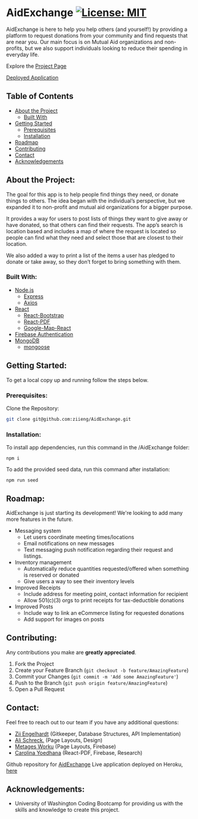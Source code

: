 # AidExchange  [![License: MIT](https://img.shields.io/badge/License-MIT-yellow.svg)](https://opensource.org/licenses/MIT)

AidExchange is here to help you help others (and yourself!) by providing a platform to request donations from your community and find requests that are near you. Our main focus is on Mutual Aid organizations and non-profits, but we also support individuals looking to reduce their spending in everyday life.

<!-- ![Project Gif](gif.gif) -->



Explore the [Project Page](https://github.com/ziieng/AidExchange)

[Deployed Application](https://aidexchange.herokuapp.com/)

## Table of Contents

- [About the Project](#about-the-project)
  - [Built With](#built-with)
- [Getting Started](#getting-started)
  - [Prerequisites](#prerequisites)
  - [Installation](#installation)
- [Roadmap](#roadmap)
- [Contributing](#contributing)
- [Contact](#contact)
- [Acknowledgements](#acknowledgements)

## About the Project:

The goal for this app is to help people find things they need, or donate things to others. The idea began with the individual’s perspective, but we expanded it to non-profit and mutual aid organizations for a bigger purpose. 

It provides a way for users to post lists of things they want to give away or have donated, so that others can find their requests.  The app’s search is location based and includes a map of where the request is located so people can find what they need and select those that are closest to their location. 

We also added a way to print a list of the items a user has pledged to donate or take away, so they don’t forget to bring something with them.

### Built With:

* [Node.js](https://nodejs.org/en/)
  * [Express](https://www.npmjs.com/package/express)
  * [Axios](https://www.npmjs.com/package/axios)
* [React](https://reactjs.org/)
  * [React-Bootstrap](https://react-bootstrap.netlify.app/)
  * [React-PDF](https://react-pdf.org/)
  * [Google-Map-React](https://www.npmjs.com/package/google-map-react)
* [Firebase Authentication](https://react-firebase-js.com)
* [MongoDB](https://www.mongodb.com/)
  * [mongoose](https://www.npmjs.com/package/mongoose)

## Getting Started:

To get a local copy up and running follow the steps below.

### Prerequisites:
Clone the Repository:

```sh
git clone git@github.com:ziieng/AidExchange.git
```

### Installation:
To install app dependencies, run this command in the /AidExchange folder:
```
npm i
```

To add the provided seed data, run this command after installation:
```
npm run seed
```

## Roadmap:

AidExchange is just starting its development! We're looking to add many more features in the future.
- Messaging system
  - Let users coordinate meeting times/locations
  - Email notifications on new messages
  - Text messaging push notification regarding their request and listings.
- Inventory management
  - Automatically reduce quantities requested/offered when something is reserved or donated
  - Give users a way to see their inventory levels
- Improved Receipts
  - Include address for meeting point, contact information for recipient
  - Allow 501(c)(3) orgs to print receipts for tax-deductible donations
- Improved Posts
  - Include way to link an eCommerce listing for requested donations
  - Add support for images on posts

## Contributing:

Any contributions you make are **greatly appreciated**.

1. Fork the Project
2. Create your Feature Branch (`git checkout -b feature/AmazingFeature`)
3. Commit your Changes (`git commit -m 'Add some AmazingFeature'`)
4. Push to the Branch (`git push origin feature/AmazingFeature`)
5. Open a Pull Request

## Contact:

Feel free to reach out to our team if you have any additional questions:

  * [Zii Engelhardt](https://github.com/ziieng/) (Gitkeeper, Database Structures, API Implementation)
  * [Ali Schreck.](https://github.com/Alischrec) (Page Layouts, Design)
  * [Metages Worku](https://github.com/Mgithub89) (Page Layouts, Firebase)
  * [Carolina Yoedhana](https://github.com/CarolinaYo) (React-PDF, Firebase, Research)

Github repository for [AidExchange](https://github.com/ziieng/AidExchange)
Live application deployed on Heroku, [here](https://aidexchange.herokuapp.com/)

## Acknowledgements:

- University of Washington Coding Bootcamp for providing us with the skills and knowledge to create this project.

